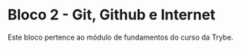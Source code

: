 # Bloco 2 - Git, Github e Internet

Este bloco pertence ao módulo de fundamentos do curso da Trybe.
